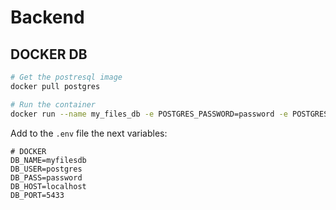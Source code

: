 # Backend

## DOCKER DB

```bash
# Get the postresql image
docker pull postgres

# Run the container
docker run --name my_files_db -e POSTGRES_PASSWORD=password -e POSTGRES_DB=myfilesdb -p 5433:5432 -d postgres
```

Add to the `.env` file the next variables: 

```env
# DOCKER
DB_NAME=myfilesdb
DB_USER=postgres
DB_PASS=password
DB_HOST=localhost
DB_PORT=5433
```